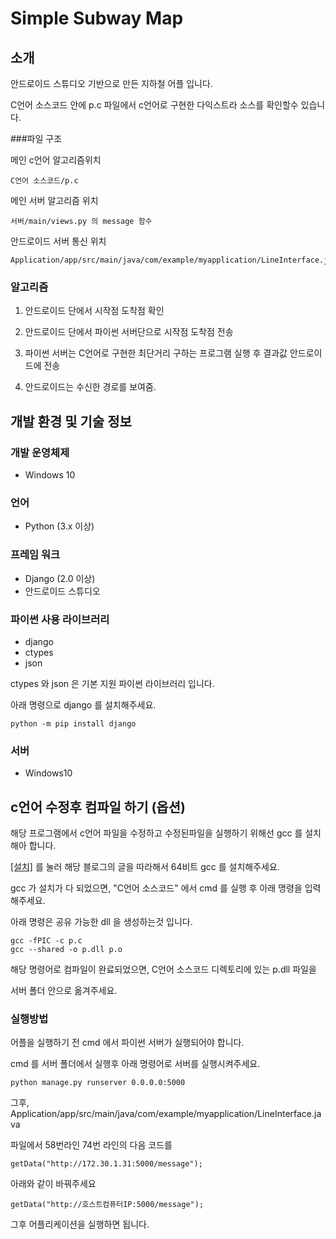 # Simple Subway Map

## 소개

안드로이드 스튜디오 기반으로 만든 지하철 어플 입니다.

C언어 소스코드 안에 p.c 파일에서 c언어로 구현한 다익스트라 소스를 확인할수 있습니다.


###파일 구조

메인 c언어 알고리즘위치
~~~
C언어 소스코드/p.c
~~~
메인 서버 알고리즘 위치
~~~
서버/main/views.py 의 message 함수
~~~
안드로이드 서버 통신 위치
~~~
Application/app/src/main/java/com/example/myapplication/LineInterface.java
~~~

### 알고리즘

1. 안드로이드 단에서 시작점 도착점 확인

2. 안드로이드 단에서 파이썬 서버단으로 시작점 도착점 전송

3. 파이썬 서버는 C언어로 구현한 최단거리 구하는 프로그램 실행 후 결과값 안드로이드에 전송

4. 안드로이드는 수신한 경로를 보여줌.




## 개발 환경 및 기술 정보

### 개발 운영체제

- Windows 10

### 언어

- Python (3.x 이상)

### 프레임 워크

- Django (2.0 이상)
- 안드로이드 스튜디오

### 파이썬 사용 라이브러리

- django
- ctypes
- json

ctypes 와 json 은 기본 지원 파이썬 라이브러리 입니다.

아래 명령으로 django 를 설치해주세요.
~~~
python -m pip install django
~~~

### 서버
- Windows10


## c언어 수정후 컴파일 하기 (옵션)

해당 프로그램에서 c언어 파일을 수정하고 수정된파일을 실행하기 위해선 gcc 를 설치해아 합니다.

[[설치]](https://like-tomato.tistory.com/16) 를 눌러 해당 블로그의 글을 따라해서 64비트 gcc 를 설치해주세요.

gcc 가 설치가 다 되었으면, "C언어 소스코드" 에서 cmd 를 실행 후 아래 명령을 입력해주세요.

아래 명령은 공유 가능한 dll 을 생성하는것 입니다.


~~~
gcc -fPIC -c p.c
gcc --shared -o p.dll p.o
~~~

해당 명령어로 컴파일이 완료되었으면, C언어 소스코드 디렉토리에 있는 p.dll 파일을

서버 폴더 안으로 옮겨주세요.


### 실행방법

어플을 실행하기 전 cmd 에서 파이썬 서버가 실행되어야 합니다.

cmd 를 서버 폴더에서 실행후 아래 명령어로 서버를 실행시켜주세요.

~~~
python manage.py runserver 0.0.0.0:5000
~~~

그후, Application/app/src/main/java/com/example/myapplication/LineInterface.java

파일에서 58번라인 74번 라인의 다음 코드를

~~~
getData("http://172.30.1.31:5000/message");
~~~

아래와 같이 바꿔주세요

~~~
getData("http://호스트컴퓨터IP:5000/message");
~~~

그후 어플리케이션을 실행하면 됩니다.
